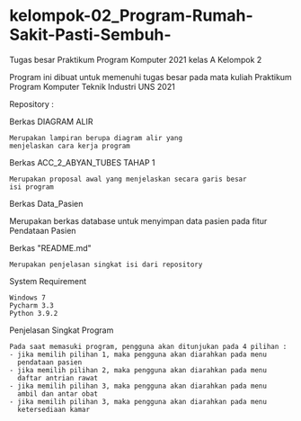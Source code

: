 # kelompok-02_Program-Rumah-Sakit-Pasti-Sembuh-

Tugas besar Praktikum Program Komputer 2021 kelas A Kelompok 2


Program ini dibuat untuk memenuhi tugas besar pada mata kuliah Praktikum Program Komputer Teknik Industri UNS 2021


Repository :

Berkas DIAGRAM ALIR
   
    Merupakan lampiran berupa diagram alir yang 
    menjelaskan cara kerja program

Berkas ACC_2_ABYAN_TUBES TAHAP 1
   
    Merupakan proposal awal yang menjelaskan secara garis besar
    isi program 
   
Berkas Data_Pasien

   Merupakan berkas database untuk menyimpan data pasien pada fitur 
   Pendataan Pasien

Berkas "README.md"
    
    Merupakan penjelasan singkat isi dari repository


System Requirement

    Windows 7 
    Pycharm 3.3
    Python 3.9.2 


Penjelasan Singkat Program

    Pada saat memasuki program, pengguna akan ditunjukan pada 4 pilihan :
    - jika memilih pilihan 1, maka pengguna akan diarahkan pada menu 
      pendataan pasien
    - jika memilih pilihan 2, maka pengguna akan diarahkan pada menu 
      daftar antrian rawat
    - jika memilih pilihan 3, maka pengguna akan diarahkan pada menu 
      ambil dan antar obat
    - jika memilih pilihan 3, maka pengguna akan diarahkan pada menu
      ketersediaan kamar
